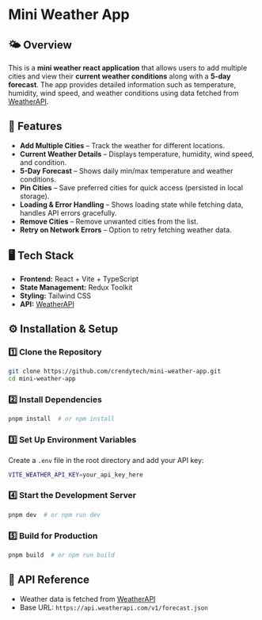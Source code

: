 # Mini Weather App

## 🌤 Overview

This is a **mini weather react application** that allows users to add multiple cities and view their **current weather conditions** along with a **5-day forecast**. The app provides detailed information such as temperature, humidity, wind speed, and weather conditions using data fetched from [WeatherAPI](https://www.weatherapi.com/).

## 🚀 Features

- **Add Multiple Cities** – Track the weather for different locations.
- **Current Weather Details** – Displays temperature, humidity, wind speed, and condition.
- **5-Day Forecast** – Shows daily min/max temperature and weather conditions.
- **Pin Cities** – Save preferred cities for quick access (persisted in local storage).
- **Loading & Error Handling** – Shows loading state while fetching data, handles API errors gracefully.
- **Remove Cities** – Remove unwanted cities from the list.
- **Retry on Network Errors** – Option to retry fetching weather data.

## 🖥 Tech Stack

- **Frontend:** React + Vite + TypeScript
- **State Management:** Redux Toolkit
- **Styling:** Tailwind CSS
- **API:** [WeatherAPI](https://www.weatherapi.com/)


## ⚙️ Installation & Setup

### 1️⃣ Clone the Repository

```sh
git clone https://github.com/crendytech/mini-weather-app.git
cd mini-weather-app
```

### 2️⃣ Install Dependencies

```sh
pnpm install  # or npm install
```

### 3️⃣ Set Up Environment Variables

Create a `.env` file in the root directory and add your API key:

```sh
VITE_WEATHER_API_KEY=your_api_key_here
```

### 4️⃣ Start the Development Server

```sh
pnpm dev  # or npm run dev
```

### 5️⃣ Build for Production

```sh
pnpm build  # or npm run build
```

## 🔗 API Reference

- Weather data is fetched from [WeatherAPI](https://www.weatherapi.com/)
- Base URL: `https://api.weatherapi.com/v1/forecast.json`